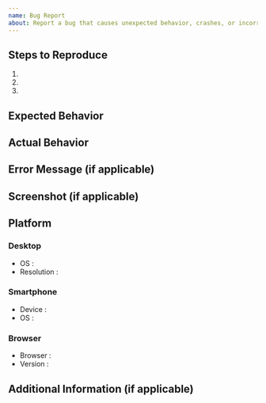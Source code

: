 ```yaml
---
name: Bug Report
about: Report a bug that causes unexpected behavior, crashes, or incorrect results.
---
```


## Steps to Reproduce
<!-- Provide step-by-step instructions to reproduce the issue. -->  
1. <!-- Step 1: What actions did you take? -->  
2. <!-- Step 2: What happened next? -->  
3. <!-- Step 3: Any additional setup (if needed)? -->  

## Expected Behavior
<!-- Describe what you expected to happen. -->  

## Actual Behavior
<!-- Describe what actually happened. -->  

## Error Message (if applicable)
<!-- Paste the exact error message, stack trace, or code snippet causing the issue. -->

## Screenshot (if applicable)
<!-- Attach screenshots or error logs to illustrate the problem. --> 

## Platform
<!-- Specify where you encountered the issue. Delete unused sections. -->

### Desktop
- OS        : <!-- e.g., Windows 11, macOS Ventura -->  
- Resolution : <!-- e.g., 1920x1080 -->  

### Smartphone
- Device    : <!-- e.g., iPhone 13, Galaxy S21 -->
- OS        : <!-- e.g., iOS 17, Android 13 -->  

### Browser
- Browser   : <!-- e.g., Chrome, Firefox, Safari --> 
- Version   : <!-- e.g., 115.0 -->

## Additional Information (if applicable)
<!-- Any extra details, notes, or concerns regarding this bug. -->
